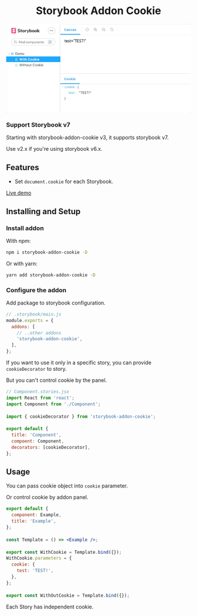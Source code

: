 <h1 align="center">Storybook Addon Cookie</h1>

<p align="center">
  <img src="./assets/demo.gif" align="center" alt="demo"/>
</p>

### Support Storybook v7

Starting with storybook-addon-cookie v3, it supports storybook v7.

Use v2.x if you're using storybook v6.x.

## Features

- Set `document.cookie` for each Storybook.

[Live demo](https://www.chromatic.com/library?appId=6208f3782689be003ab39da3)

## Installing and Setup

### Install addon

With npm:

```sh
npm i storybook-addon-cookie -D
```

Or with yarn:

```sh
yarn add storybook-addon-cookie -D
```

### Configure the addon

Add package to storybook configuration.

```javascript
// .storybook/main.js
module.exports = {
  addons: [
    // ..other addons
    'storybook-addon-cookie',
  ],
};
```

If you want to use it only in a specific story, you can provide `cookieDecorator` to story.

But you can't control cookie by the panel.

```js
// Component.stories.jsx
import React from 'react';
import Component from './Component';

import { cookieDecorator } from 'storybook-addon-cookie';

export default {
  title: 'Component',
  compoent: Component,
  decorators: [cookieDecorator],
};
```

## Usage

You can pass cookie object into `cookie` parameter.

Or control cookie by addon panel.

```jsx
export default {
  component: Example,
  title: 'Example',
};

const Template = () => <Example />;

export const WithCookie = Template.bind({});
WithCookie.parameters = {
  cookie: {
    test: 'TEST!',
  },
};

export const WithOutCookie = Template.bind({});
```

Each Story has independent cookie.
